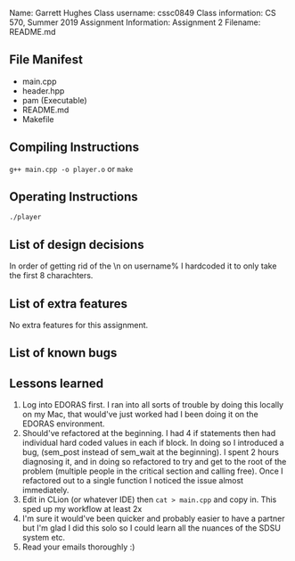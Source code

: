 Name: Garrett Hughes
Class username: cssc0849
Class information: CS 570, Summer 2019
Assignment Information: Assignment 2
Filename: README.md

## File Manifest

- main.cpp
- header.hpp
- pam (Executable)
- README.md
- Makefile

## Compiling Instructions
```g++ main.cpp -o player.o```
or 
```make```

## Operating Instructions
```./player```
## List of design decisions
In order of getting rid of the \n on username% I hardcoded it to only take the first 8 charachters.

## List of extra features
No extra features for this assignment.

## List of known bugs


## Lessons learned
1) Log into EDORAS first. I ran into all sorts of trouble by doing this locally on my Mac, that would've just worked had I been doing it on the EDORAS environment.
2) Should've refactored at the beginning. I had 4 if statements then had individual hard coded values in each if block. In doing so I introduced a bug, (sem_post instead of sem_wait at the beginning). I spent 2 hours diagnosing it, and in doing so refactored to try and get to the root of the problem (multiple people in the critical section and calling free). Once I refactored out to a single function I noticed the issue almost immediately.
3) Edit in CLion (or whatever IDE) then `cat > main.cpp` and copy in. This sped up my workflow at least 2x
4) I'm sure it would've been quicker and probably easier to have a partner but I'm glad I did this solo so I could learn all the nuances of the SDSU system etc. 
5) Read your emails thoroughly :)
